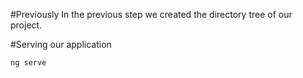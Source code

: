 #Previously
In the previous step we created the directory tree of our project.

#Serving our application
    
    ng serve

